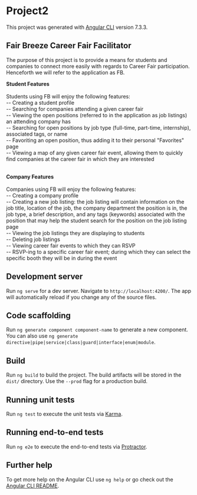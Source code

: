 # Project2

This project was generated with [Angular CLI](https://github.com/angular/angular-cli) version 7.3.3.

## Fair Breeze Career Fair Facilitator
The purpose of this project is to provide a means for students and companies to connect more easily with regards to Career Fair participation. Henceforth we will refer to the application as FB.

**Student Features** <br> <br>
Students using FB will enjoy the following features: <br>
-- Creating a student profile <br>
-- Searching for companies attending a given career fair <br>
-- Viewing the open positions (referred to in the application as job listings) an attending company has <br>
-- Searching for open positions by job type (full-time, part-time, internship), associated tags, or name <br>
-- Favoriting an open position, thus adding it to their personal "Favorites" page <br>
-- Viewing a map of any given career fair event, allowing them to quickly find companies at the career fair in which they are               interested <br> <br>

**Company Features** <br> <br>
Companies using FB will enjoy the following features: <br>
-- Creating a company profile <br>
-- Creating a new job listing: the job listing will contain information on the job title, location of the job, the company department the position is in, the job type, a brief description, and any tags (keywords) associated with the position that may help the student search for the position on the job listing page <br>
-- Viewing the job listings they are displaying to students <br>
-- Deleting job listings <br>
-- Viewing career fair events to which they can RSVP <br>
-- RSVP-ing to a specific career fair event; during which they can select the specific booth they will be in during the event <br>



## Development server

Run `ng serve` for a dev server. Navigate to `http://localhost:4200/`. The app will automatically reload if you change any of the source files.

## Code scaffolding

Run `ng generate component component-name` to generate a new component. You can also use `ng generate directive|pipe|service|class|guard|interface|enum|module`.

## Build

Run `ng build` to build the project. The build artifacts will be stored in the `dist/` directory. Use the `--prod` flag for a production build.

## Running unit tests

Run `ng test` to execute the unit tests via [Karma](https://karma-runner.github.io).

## Running end-to-end tests

Run `ng e2e` to execute the end-to-end tests via [Protractor](http://www.protractortest.org/).

## Further help

To get more help on the Angular CLI use `ng help` or go check out the [Angular CLI README](https://github.com/angular/angular-cli/blob/master/README.md).
